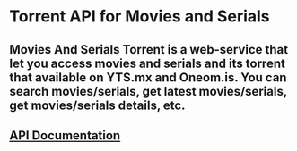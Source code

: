 # Torrent API for Movies and Serials
## Movies And Serials Torrent is a web-service that let you access movies and serials and its torrent that available on YTS.mx and Oneom.is. You can search movies/serials, get latest movies/serials, get movies/serials details, etc.

## [API Documentation](https://rapidapi.com/chenziera@gmail.com/api/movies-and-serials-torrent/)
